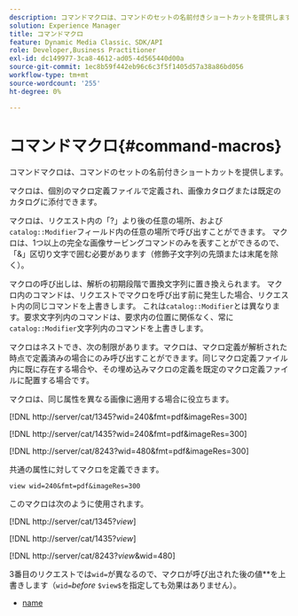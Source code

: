 ```yaml
---
description: コマンドマクロは、コマンドのセットの名前付きショートカットを提供します。
solution: Experience Manager
title: コマンドマクロ
feature: Dynamic Media Classic、SDK/API
role: Developer,Business Practitioner
exl-id: dc149977-3ca8-4612-ad05-4d565440d00a
source-git-commit: 1ec8b59f442eb96c6c3f5f1405d57a38a86bd056
workflow-type: tm+mt
source-wordcount: '255'
ht-degree: 0%

---
```


# コマンドマクロ{#command-macros}

コマンドマクロは、コマンドのセットの名前付きショートカットを提供します。

マクロは、個別のマクロ定義ファイルで定義され、画像カタログまたは既定のカタログに添付できます。

マクロは、リクエスト内の「?」より後の任意の場所、および`catalog::Modifier`フィールド内の任意の場所で呼び出すことができます。 マクロは、1つ以上の完全な画像サービングコマンドのみを表すことができるので、「&amp;」区切り文字で囲む必要があります（修飾子文字列の先頭または末尾を除く）。

マクロの呼び出しは、解析の初期段階で置換文字列に置き換えられます。 マクロ内のコマンドは、リクエストでマクロを呼び出す前に発生した場合、リクエスト内の同じコマンドを上書きします。 これは`catalog::Modifier`とは異なります。要求文字列内のコマンドは、要求内の位置に関係なく、常に`catalog::Modifier`文字列内のコマンドを上書きします。

マクロはネストでき、次の制限があります。マクロは、マクロ定義が解析された時点で定義済みの場合にのみ呼び出すことができます。同じマクロ定義ファイル内に既に存在する場合や、その埋め込みマクロの定義を既定のマクロ定義ファイルに配置する場合です。

マクロは、同じ属性を異なる画像に適用する場合に役立ちます。

[!DNL http://server/cat/1345?wid=240&fmt=pdf&imageRes=300]

[!DNL http://server/cat/1435?wid=240&fmt=pdf&imageRes=300]

[!DNL http://server/cat/8243?wid=480&fmt=pdf&imageRes=300]

共通の属性に対してマクロを定義できます。

`view wid=240&fmt=pdf&imageRes=300`

このマクロは次のように使用されます。

[!DNL http://server/cat/1345?$view$]

[!DNL http://server/cat/1435?$view$]

[!DNL http://server/cat/8243?$view$&wid=480]

3番目のリクエストでは`wid=`が異なるので、マクロが呼び出された後の値&#x200B;**&#x200B;を上書きします（`wid=`*before* `$view$`を指定しても効果はありません）。

+ [name](r-name.md)
